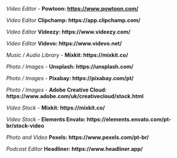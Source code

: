 <i> Video Editor </i> - <b> Powtoon: https://www.powtoon.com/ </b>
<p><i> Video Editor </i> <b> Clipchamp: https://app.clipchamp.com/</b>
  <p><i> Video Editor </i> <b> Videezy: https://www.videezy.com/ </b>
    <p><i> Video Editor </i> <b> Videvo: https://www.videvo.net/</b>
      <p> <i> Music / Audio Library </i> - <b> Mixkit: https://mixkit.co/ </b>
<p> <i> Photo / Images </i> - <b> Unsplash: https://unsplash.com/ </b>
<p> <i> Photo / Images </i> - <b> Pixabay: https://pixabay.com/pt/ </b>
<p> <i> Photo / Images </i> - <b> Adobe Creative Cloud: https://www.adobe.com/uk/creativecloud/stock.html  </b>
  <p> <i> Video Stock </i> - <b> Mixkit: https://mixkit.co/ </b>
     <p> <i> Video Stock </i> - <b> Elements Envato: https://elements.envato.com/pt-br/stock-video</b>
   <p><i> Photo and Video </i> <b> Pexels: https://www.pexels.com/pt-br/ </b>
<p><i> Podcast Editor </i> <b> Headliner: https://www.headliner.app/ </b>
